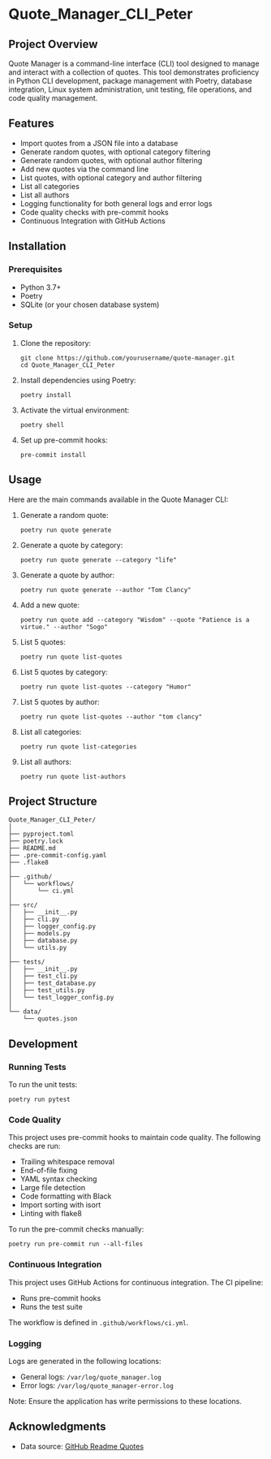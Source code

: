 # Quote_Manager_CLI_Peter

## Project Overview

Quote Manager is a command-line interface (CLI) tool designed to manage and interact with a collection of quotes. This tool demonstrates proficiency in Python CLI development, package management with Poetry, database integration, Linux system administration, unit testing, file operations, and code quality management.

## Features

- Import quotes from a JSON file into a database
- Generate random quotes, with optional category filtering
- Generate random quotes, with optional author filtering
- Add new quotes via the command line
- List quotes, with optional category and author filtering
- List all categories
- List all authors
- Logging functionality for both general logs and error logs
- Code quality checks with pre-commit hooks
- Continuous Integration with GitHub Actions

## Installation

### Prerequisites

- Python 3.7+
- Poetry
- SQLite (or your chosen database system)

### Setup

1. Clone the repository:
   ```
   git clone https://github.com/yourusername/quote-manager.git
   cd Quote_Manager_CLI_Peter
   ```

2. Install dependencies using Poetry:
   ```
   poetry install
   ```

3. Activate the virtual environment:
   ```
   poetry shell
   ```

4. Set up pre-commit hooks:
   ```
   pre-commit install
   ```

## Usage

Here are the main commands available in the Quote Manager CLI:

1. Generate a random quote:

   ```
   poetry run quote generate
   ```

2. Generate a quote by category:

   ```
   poetry run quote generate --category "life"
   ```

3. Generate a quote by author:

   ```
   poetry run quote generate --author "Tom Clancy"
   ```

4. Add a new quote:

   ```
   poetry run quote add --category "Wisdom" --quote "Patience is a virtue." --author "Sogo"
   ```

5. List 5 quotes:

   ```
   poetry run quote list-quotes
   ```

6. List 5 quotes by category:

   ```
   poetry run quote list-quotes --category "Humor"
   ```

7. List 5 quotes by author:

   ```
   poetry run quote list-quotes --author "tom clancy"
   ```

8. List all categories:

   ```
   poetry run quote list-categories
   ```

9. List all authors:

   ```
   poetry run quote list-authors
   ```

## Project Structure

```
Quote_Manager_CLI_Peter/
│
├── pyproject.toml
├── poetry.lock
├── README.md
├── .pre-commit-config.yaml
├── .flake8
│
├── .github/
│   └── workflows/
│       └── ci.yml
│
├── src/
│   ├── __init__.py
│   ├── cli.py
│   ├── logger_config.py
│   ├── models.py
│   ├── database.py
│   └── utils.py
│
├── tests/
│   ├── __init__.py
│   ├── test_cli.py
│   ├── test_database.py
│   ├── test_utils.py
│   └── test_logger_config.py
│
└── data/
    └── quotes.json
```

## Development

### Running Tests

To run the unit tests:

```
poetry run pytest
```

### Code Quality

This project uses pre-commit hooks to maintain code quality. The following checks are run:

- Trailing whitespace removal
- End-of-file fixing
- YAML syntax checking
- Large file detection
- Code formatting with Black
- Import sorting with isort
- Linting with flake8

To run the pre-commit checks manually:

```
poetry run pre-commit run --all-files
```

### Continuous Integration

This project uses GitHub Actions for continuous integration. The CI pipeline:

- Runs pre-commit hooks
- Runs the test suite

The workflow is defined in `.github/workflows/ci.yml`.

### Logging

Logs are generated in the following locations:
- General logs: `/var/log/quote_manager.log`
- Error logs: `/var/log/quote_manager-error.log`

Note: Ensure the application has write permissions to these locations.

## Acknowledgments

- Data source: [GitHub Readme Quotes](https://github.com/shravan20/github-readme-quotes/blob/main/customQuotes/category.json)
```
